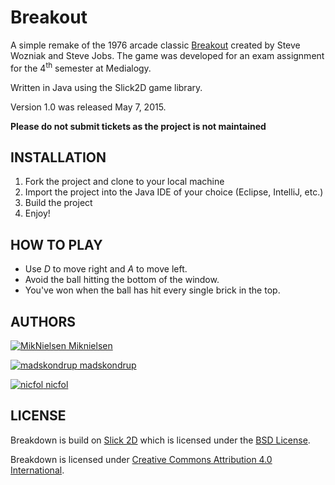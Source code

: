 # Breakout

A simple remake of the 1976 arcade classic [Breakout](https://en.wikipedia.org/wiki/Breakout_(video_game)) created by Steve Wozniak and Steve Jobs. The game was developed for an exam assignment for the 4<sup>th</sup> semester at Medialogy.

Written in Java using the Slick2D game library.

Version 1.0 was released May 7, 2015.

**Please do not submit tickets as the project is not maintained**

## INSTALLATION

1. Fork the project and clone to your local machine
2. Import the project into the Java IDE of your choice (Eclipse, IntelliJ, etc.)
3. Build the project
4. Enjoy!

## HOW TO PLAY

* Use *D* to move right and *A* to move left.
* Avoid the ball hitting the bottom of the window.
* You've won when the ball has hit every single brick in the top.

## AUTHORS

 [![MikNielsen](http://avatars0.githubusercontent.com/u/11420498?v=3&s=32) Miknielsen](https://github.com/Miknielsen)  

 [![madskondrup](http://findicons.com/files/icons/941/web_design/32/user_business.png) madskondrup](https://github.com/madskondrup)  

 [![nicfol](http://findicons.com/files/icons/941/web_design/32/user_business.png) nicfol](https://github.com/nicfol)  


## LICENSE
Breakdown is build on [Slick 2D](http://slick.ninjacave.com/) which is licensed under the [BSD License](http://slick.ninjacave.com/license/).

Breakdown is licensed under [Creative Commons Attribution 4.0 International](https://creativecommons.org/licenses/by/4.0/).